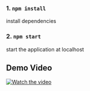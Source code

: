 ### 1. `npm install`
install dependencies

### 2. `npm start`
start the application at localhost

## Demo Video
[![Watch the video](https://img.youtube.com/vi/YwCd0g4SU-E/maxresdefault.jpg)](https://youtu.be/YwCd0g4SU-E)
